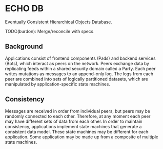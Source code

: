 # ECHO DB

Eventually Consistent Hierarchical Objects Database.

TODO(burdon): Merge/reconcile with specs.


## Background

Applications consist of frontend components (Pads) and backend services (Bots), which interact as peers on the network.
Peers exchange data by replicating feeds within a shared security domain called a Party.
Each peer writes mutations as messages to an append-only log.
The logs from each peer are combined into sets of logically partitioned datasets, 
which are manipulated by application-specific state machines.


## Consistency

Messages are received in order from individual peers, but peers may be randomly connected to each other.
Therefore, at any moment each peer may have different sets of data from each other.
In order to maintain consistency, applications implement state machines that generate a consistent data model.
These state machines may be different for each application.
Some application may be made up from a composite of multiple state machines.
